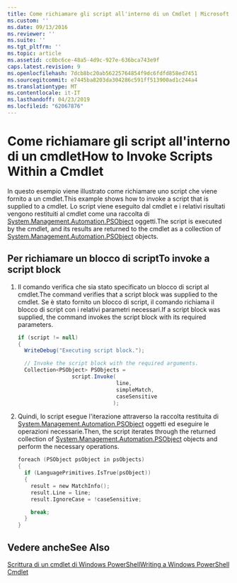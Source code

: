 ```yaml
---
title: Come richiamare gli script all'interno di un Cmdlet | Microsoft Docs
ms.custom: ''
ms.date: 09/13/2016
ms.reviewer: ''
ms.suite: ''
ms.tgt_pltfrm: ''
ms.topic: article
ms.assetid: cc0bc6ce-48a5-4d9c-927e-636bca743e9f
caps.latest.revision: 9
ms.openlocfilehash: 7dcb8bc20ab56225764854f9dc6fdfd858ed7451
ms.sourcegitcommit: e7445ba8203da304286c591ff513900ad1c244a4
ms.translationtype: MT
ms.contentlocale: it-IT
ms.lasthandoff: 04/23/2019
ms.locfileid: "62067876"
---
```

# <a name="how-to-invoke-scripts-within-a-cmdlet"></a><span data-ttu-id="bfd51-102">Come richiamare gli script all'interno di un cmdlet</span><span class="sxs-lookup"><span data-stu-id="bfd51-102">How to Invoke Scripts Within a Cmdlet</span></span>

<span data-ttu-id="bfd51-103">In questo esempio viene illustrato come richiamare uno script che viene fornito a un cmdlet.</span><span class="sxs-lookup"><span data-stu-id="bfd51-103">This example shows how to invoke a script that is supplied to a cmdlet.</span></span> <span data-ttu-id="bfd51-104">Lo script viene eseguito dal cmdlet e i relativi risultati vengono restituiti al cmdlet come una raccolta di [System.Management.Automation.PSObject](/dotnet/api/System.Management.Automation.PSObject) oggetti.</span><span class="sxs-lookup"><span data-stu-id="bfd51-104">The script is executed by the cmdlet, and its results are returned to the cmdlet as a collection of [System.Management.Automation.PSObject](/dotnet/api/System.Management.Automation.PSObject) objects.</span></span>

## <a name="to-invoke-a-script-block"></a><span data-ttu-id="bfd51-105">Per richiamare un blocco di script</span><span class="sxs-lookup"><span data-stu-id="bfd51-105">To invoke a script block</span></span>

1. <span data-ttu-id="bfd51-106">Il comando verifica che sia stato specificato un blocco di script al cmdlet.</span><span class="sxs-lookup"><span data-stu-id="bfd51-106">The command verifies that a script block was supplied to the cmdlet.</span></span> <span data-ttu-id="bfd51-107">Se è stato fornito un blocco di script, il comando richiama il blocco di script con i relativi parametri necessari.</span><span class="sxs-lookup"><span data-stu-id="bfd51-107">If a script block was supplied, the command invokes the script block with its required parameters.</span></span>

    ```csharp
    if (script != null)
    {
      WriteDebug("Executing script block.");

      // Invoke the script block with the required arguments.
      Collection<PSObject> PSObjects =
                     script.Invoke(
                                   line,
                                   simpleMatch,
                                   caseSensitive
                                  );
    ```

2. <span data-ttu-id="bfd51-108">Quindi, lo script esegue l'iterazione attraverso la raccolta restituita di [System.Management.Automation.PSObject](/dotnet/api/System.Management.Automation.PSObject) oggetti ed eseguire le operazioni necessarie.</span><span class="sxs-lookup"><span data-stu-id="bfd51-108">Then, the script iterates through the returned collection of [System.Management.Automation.PSObject](/dotnet/api/System.Management.Automation.PSObject) objects and perform the necessary operations.</span></span>

    ```c
    foreach (PSObject psObject in psObjects)
    {
      if (LanguagePrimitives.IsTrue(psObject))
      {
        result = new MatchInfo();
        result.Line = line;
        result.IgnoreCase = !caseSensitive;

        break;
      }
    }

    ```

## <a name="see-also"></a><span data-ttu-id="bfd51-109">Vedere anche</span><span class="sxs-lookup"><span data-stu-id="bfd51-109">See Also</span></span>

[<span data-ttu-id="bfd51-110">Scrittura di un cmdlet di Windows PowerShell</span><span class="sxs-lookup"><span data-stu-id="bfd51-110">Writing a Windows PowerShell Cmdlet</span></span>](./writing-a-windows-powershell-cmdlet.md)

